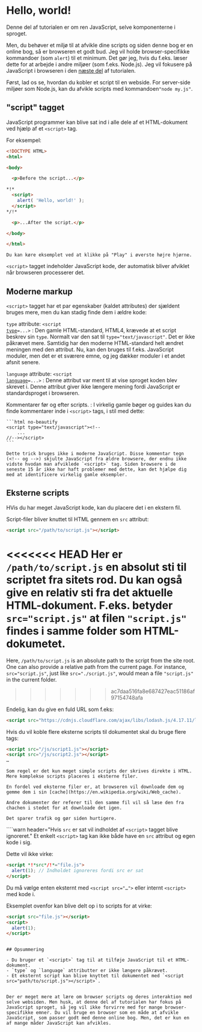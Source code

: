 # Hello, world!

Denne del af tutorialen er om ren JavaScript, selve komponenterne i sproget.

Men, du behøver et miljø til at afvikle dine scripts og siden denne bog er en online bog, så er browseren et godt bud. Jeg vil holde browser-specifikke kommandoer (som `alert`) til et minimum. Det gør jeg, hvis du f.eks. læser dette for at arbejde i andre miljøer (som f.eks. Node.js). Jeg vil fokusere på JavaScript i browseren i den [næste del](/ui) af tutorialen.

Først, lad os se, hvordan du kobler et script til en webside. For server-side miljøer som Node.js, kan du afvikle scripts med kommandoen`"node my.js"`.

## "script" tagget
JavaScript programmer kan blive sat ind i alle dele af et HTML-dokument ved hjælp af et `<script>` tag.

For eksempel:

```html run height=100
<!DOCTYPE HTML>
<html>

<body>

  <p>Before the script...</p>

*!*
  <script>
    alert( 'Hello, world!' );
  </script>
*/!*

  <p>...After the script.</p>

</body>

</html>
```

```online
Du kan køre eksemplet ved at klikke på "Play" i øverste højre hjørne.
```

`<script>` tagget indeholder JavaScript kode, der automatisk bliver afviklet når browseren processerer det.


## Moderne markup

`<script>` tagget har et par egenskaber (kaldet attributes) der sjældent bruges mere, men du kan stadig finde dem i ældre kode:

`type` attribute: <code>&lt;script <u>type</u>=...&gt;</code>
: Den gamle HTML-standard, HTML4, krævede at et script beskrev sin `type`. Normalt var den sat til `type="text/javascript"`. Det er ikke påkrævet mere. Samtidig har den moderne HTML-standard helt ændret meningen med den attribut. Nu, kan den bruges til f.eks. JavaScript moduler, men det er et sværere emne, og jeg dækker moduler i et andet afsnit senere.

`language` attribute: <code>&lt;script <u>language</u>=...&gt;</code>
: Denne attribut var ment til at vise sproget koden blev skrevet i. Denne attribut giver ikke længere mening fordi JavaScript er standardsproget i browseren.

Kommentarer før og efter scripts.
: I virkelig gamle bøger og guides kan du finde kommentarer inde i `<script>` tags, i stil med dette:

    ```html no-beautify
    <script type="text/javascript"><!--
        ...
    //--></script>
    ```

    Dette trick bruges ikke i moderne JavaScript. Disse kommentar tegn (<!-- og -->) skjulte JavaScript fra ældre browsere, der endnu ikke vidste hvodan man afviklede `<script>` tag. Siden browsere i de seneste 15 år ikke har haft problemer med dette, kan det hjælpe dig med at identificere virkelig gamle eksempler.


## Eksterne scripts

HVis du har meget JavaScript kode, kan du placere det i en ekstern fil.

Script-filer bliver knuttet til HTML gennem en `src` attribut:

```html
<script src="/path/to/script.js"></script>
```

<<<<<<< HEAD
Her er `/path/to/script.js` en absolut sti til scriptet fra sitets rod. Du kan også give en relativ sti fra det aktuelle HTML-dokument. F.eks. betyder `src="script.js"` at filen `"script.js"` findes i samme folder som HTML-dokumetet.
=======
Here, `/path/to/script.js` is an absolute path to the script from the site root. One can also provide a relative path from the current page. For instance, `src="script.js"`, just like `src="./script.js"`, would mean a file `"script.js"` in the current folder.
>>>>>>> ac7daa516fa8e687427eac51186af97154748afa

Endelig, kan du give en fuld URL som f.eks:

```html
<script src="https://cdnjs.cloudflare.com/ajax/libs/lodash.js/4.17.11/lodash.js"></script>
```

Hvis du vil koble flere eksterne scripts til dokumentet skal du bruge flere tags:

```html
<script src="/js/script1.js"></script>
<script src="/js/script2.js"></script>
…
```

```smart
Som regel er det kun meget simple scripts der skrives direkte i HTML. Mere komplekse scripts placeres i eksterne filer.

En fordel ved eksterne filer er, at browseren vil downloade dem og gemme dem i sin [cache](https://en.wikipedia.org/wiki/Web_cache).

Andre dokumenter der referer til den samme fil vil så læse den fra chachen i stedet for at downloade det igen.

Det sparer trafik og gør siden hurtigere.
```

````warn header="Hvis `src` er sat vil indholdet af `<script>` tagget blive ignoreret."
Et enkelt `<script>` tag kan ikke både have en `src` attribut og egen kode i sig.

Dette vil ikke virke:

```html
<script *!*src*/!*="file.js">
  alert(1); // Indholdet ignoreres fordi src er sat
</script>
```

Du må vælge enten eksternt med `<script src="…">` eller internt `<script>` med kode i.

Eksemplet ovenfor kan blive delt op i to scripts for at virke:

```html
<script src="file.js"></script>
<script>
  alert(1);
</script>
```
````

## Opsummering

- Du bruger et `<script>` tag til at tilføje JavaScript til et HTML-dokument.
- `type` og `language` attributter er ikke længere påkrævet.
- Et eksternt script kan blive knyttet til dokumentet med `<script src="path/to/script.js"></script>`.


Der er meget mere at lære om browser scripts og deres interaktion med selve websiden. Men husk, at denne del af tutorialen har fokus på JavaScript sproget, så jeg vil ikke forvirre med for mange browser-specifikke emner. Du vil bruge en browser som en måde at afvikle JavaScript, som passer godt med denne online bog. Men, det er kun en af mange måder JavaScript kan afvikles.
